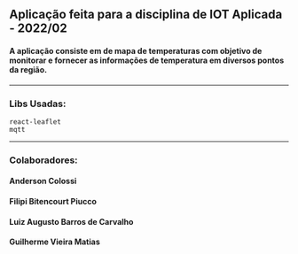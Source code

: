 ## Aplicação feita para a disciplina de IOT Aplicada - 2022/02


#### A aplicação consiste em de mapa de temperaturas com objetivo de monitorar e fornecer as informações de temperatura em diversos pontos da região.


---


### Libs Usadas:


```
react-leaflet
mqtt
```

---


### Colaboradores:


#### Anderson Colossi

#### Filipi Bitencourt Piucco

#### Luiz Augusto Barros de Carvalho

#### Guilherme Vieira Matias
